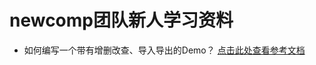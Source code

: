 # newcomp团队新人学习资料
- 如何编写一个带有增删改查、导入导出的Demo？
[点击此处查看参考文档](https://github.com/Qiuyu97/newcomp-study/edit/master/react.md)
